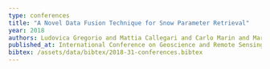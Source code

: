 ```yaml
---
type: conferences
title: "A Novel Data Fusion Technique for Snow Parameter Retrieval"
year: 2018
authors: Ludovica Gregorio and Mattia Callegari and Carlo Marin and Marc Zebisch and Lorenzo Bruzzone and Begum Demir and Ulrich Strasser and Daniel Günther and Thomas Marke and Claudia Notarnicola
published_at: International Conference on Geoscience and Remote Sensing Symposium, 6247-6250, 2018
bibtex: /assets/data/bibtex/2018-31-conferences.bibtex 
---
```

